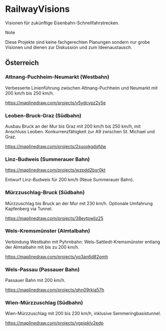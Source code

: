 # RailwayVisions

Visionen für zukünftige Eisenbahn-Schnellfahrstrecken.

> [!NOTE]
> Diese Projekte sind keine fachgerechten Planungen sondern nur grobe Visionen und dienen zur
> Diskussion und zum Ideenaustausch.

## Österreich

### Attnang-Puchheim-Neumarkt (Westbahn)

Verbesserte Linienführung zwischen Attnang-Puchheim und Neumarkt mit 200 km/h bis 250 km/h.

https://maplinedraw.com/projects/v5ydcvpz2v5e

### Leoben-Bruck-Graz (Südbahn)

Ausbau Bruck an der Mur bis Graz mit 200 km/h bis 250 km/h, mit Anschluss Leoben. Konkurrenzfähigkeit zur A9 zwischen St. Michael und Graz.

https://maplinedraw.com/projects/2suoxkgdqfdw

### Linz-Budweis (Summerauer Bahn)

https://maplinedraw.com/projects/wzpdd2bsr0kt

Entwurf Linz-Budweis für 200 km/h (Neue Summerauer Bahn).

### Mürzzuschlag-Bruck (Südbahn)

Mürzzuschlag bis Bruck an der Mur mit 230 km/h. Optionale Umfahrung Kapfenberg via Tunnel.

https://maplinedraw.com/projects/38eytpwljz25

### Wels-Kremsmünster (Almtalbahn)

Verbindung Westbahn mit Pyhrnbahn: Wels-Sattledt-Kremsmünster entlang der Almtalbahn mit bis zu 200 km/h.

https://maplinedraw.com/projects/yo3an6d82omh

### Wels-Passau (Passauer Bahn)

Passauer Bahn mit 200 km/h.

https://maplinedraw.com/projects/qhn09rkja57h

### Wien-Mürzzuschlag (Südbahn)

Wien-Mürzzuschlag mit 200 bis 230 km/h, inklusive Semmeringbasistunnel.

https://maplinedraw.com/projects/ygpipklv2edp

